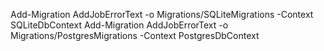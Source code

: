  Add-Migration AddJobErrorText -o Migrations/SQLiteMigrations -Context SQLiteDbContext
 Add-Migration AddJobErrorText -o Migrations/PostgresMigrations -Context PostgresDbContext
